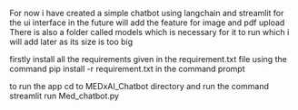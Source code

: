 For now i have created a simple chatbot using langchain and streamlit for the ui interface
in the future will add the feature for image and pdf upload
There is also a folder called models which is necessary for it to run which i will add later
as its size is too big

firstly install all the requirements given in the requirement.txt file using the command
pip install -r requirement.txt
in the command prompt

to run the app cd to MEDxAI_Chatbot directory and run the command
streamlit run Med_chatbot.py 
